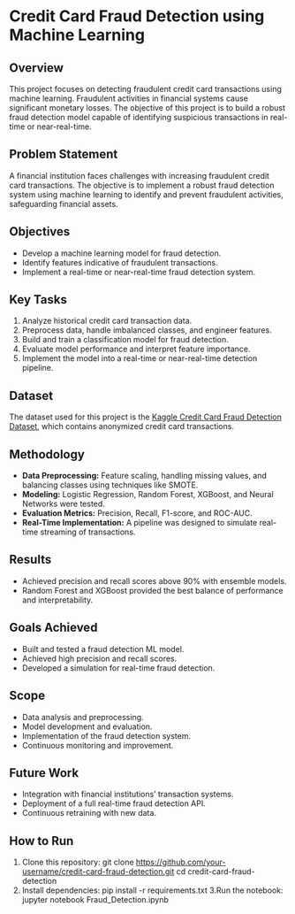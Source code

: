 # Credit Card Fraud Detection using Machine Learning

## Overview
This project focuses on detecting fraudulent credit card transactions using machine learning. Fraudulent activities in financial systems cause significant monetary losses. The objective of this project is to build a robust fraud detection model capable of identifying suspicious transactions in real-time or near-real-time.

## Problem Statement
A financial institution faces challenges with increasing fraudulent credit card transactions. The objective is to implement a robust fraud detection system using machine learning to identify and prevent fraudulent activities, safeguarding financial assets.

## Objectives
- Develop a machine learning model for fraud detection.
- Identify features indicative of fraudulent transactions.
- Implement a real-time or near-real-time fraud detection system.

## Key Tasks
1. Analyze historical credit card transaction data.
2. Preprocess data, handle imbalanced classes, and engineer features.
3. Build and train a classification model for fraud detection.
4. Evaluate model performance and interpret feature importance.
5. Implement the model into a real-time or near-real-time detection pipeline.

## Dataset
The dataset used for this project is the [Kaggle Credit Card Fraud Detection Dataset](https://www.kaggle.com/mlg-ulb/creditcardfraud), which contains anonymized credit card transactions.

## Methodology
- **Data Preprocessing:** Feature scaling, handling missing values, and balancing classes using techniques like SMOTE.
- **Modeling:** Logistic Regression, Random Forest, XGBoost, and Neural Networks were tested.
- **Evaluation Metrics:** Precision, Recall, F1-score, and ROC-AUC.
- **Real-Time Implementation:** A pipeline was designed to simulate real-time streaming of transactions.

## Results
- Achieved precision and recall scores above 90% with ensemble models.
- Random Forest and XGBoost provided the best balance of performance and interpretability.

## Goals Achieved
- Built and tested a fraud detection ML model.
- Achieved high precision and recall scores.
- Developed a simulation for real-time fraud detection.

## Scope
- Data analysis and preprocessing.
- Model development and evaluation.
- Implementation of the fraud detection system.
- Continuous monitoring and improvement.

## Future Work
- Integration with financial institutions’ transaction systems.
- Deployment of a full real-time fraud detection API.
- Continuous retraining with new data.

## How to Run
1. Clone this repository:
   git clone https://github.com/your-username/credit-card-fraud-detection.git
   cd credit-card-fraud-detection
2. Install dependencies:
   pip install -r requirements.txt
3.Run the notebook:
   jupyter notebook Fraud_Detection.ipynb
